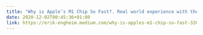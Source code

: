 ```yaml
---
title: "Why is Apple’s M1 Chip So Fast?. Real world experience with the new M1… | by Erik Engheim | Nov, 2020 | Medium"
date: 2020-12-02T00:45:36+01:00
link: https://erik-engheim.medium.com/why-is-apples-m1-chip-so-fast-3262b158cba2
---
```

